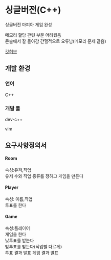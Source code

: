 # 싱글버전(C++)

싱글버전 마피아 게임 완성

메모리 할당 관련 부분 어려웠음  
콘솔에서 잘 돌아감  간헐적으로 오류남(메모리 문제 같음)  

[깃허브](https://github.com/ChoiBU/MafiaGame_single_cpp "github")



## 개발 환경

### 언어

C++

### 개발 툴

dev-c++

vim

## 요구사항정의서

#### Room
속성:유저,직업  
유저 수와 직업 종류를 정하고 게임을 만든다  
#### Player
속성: 이름,직업  
투표를 한다  
#### Game
속성:플레이어  
게임을 한다  
낮투표를 받는다  
밤투표를 받는다(직업별 다르게)  
투표 결과 발표 
게임 결과 발표  

<disqus></disqus>
